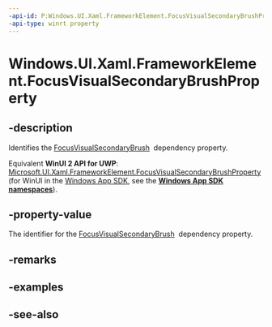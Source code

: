 ```yaml
---
-api-id: P:Windows.UI.Xaml.FrameworkElement.FocusVisualSecondaryBrushProperty
-api-type: winrt property
---
```


<!-- Property syntax
public Windows.UI.Xaml.DependencyProperty FocusVisualSecondaryBrushProperty { get; }
-->

# Windows.UI.Xaml.FrameworkElement.FocusVisualSecondaryBrushProperty

## -description
Identifies the [FocusVisualSecondaryBrush](frameworkelement_focusvisualsecondarybrush.md)  dependency property.

Equivalent **WinUI 2 API for UWP**: [Microsoft.UI.Xaml.FrameworkElement.FocusVisualSecondaryBrushProperty](/windows/winui/api/microsoft.ui.xaml.frameworkelement.focusvisualsecondarybrushproperty) (for WinUI in the [Windows App SDK](/windows/apps/windows-app-sdk/), see the **[Windows App SDK namespaces](/windows/windows-app-sdk/api/winrt/)**).

## -property-value
The identifier for the [FocusVisualSecondaryBrush](frameworkelement_focusvisualsecondarybrush.md)  dependency property.

## -remarks

## -examples

## -see-also
